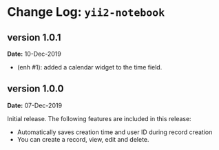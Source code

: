 Change Log: `yii2-notebook`
=================================

## version 1.0.1

**Date:** 10-Dec-2019 

- (enh #1): added a calendar widget to the time field.

## version 1.0.0

**Date:** 07-Dec-2019 

Initial release. The following features are included in this release:

- Automatically saves creation time and user ID during record creation
- You can create a record, view, edit and delete.